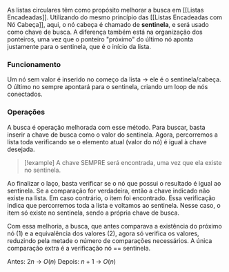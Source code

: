 As listas circulares têm como propósito melhorar a busca em [[Listas Encadeadas]].
Utilizando do mesmo princípio das [[Listas Encadeadas com Nó Cabeça]], aqui, o nó cabeça é chamado de **sentinela**, e será usado como chave de busca.
A diferença também está na organização dos ponteiros, uma vez que o ponteiro "próximo" do último nó aponta justamente para o sentinela, que é o início da lista.

### Funcionamento
Um nó sem valor é inserido no começo da lista  -> ele é o sentinela/cabeça.
O último no sempre apontará para o sentinela, criando um loop de nós conectados.

### Operações
A busca é operação melhorada com esse método.
Para buscar, basta inserir a chave de busca como o valor do sentinela.
Agora, percorremos a lista toda verificando se o elemento atual (valor do nó) é igual à chave desejada. 

>[!example] A chave SEMPRE será encontrada, uma vez que ela existe no sentinela.

Ao finalizar o laço, basta verificar se o nó que possui o resultado é igual ao sentinela. Se a comparação for verdadeira, então a chave indicado não existe na lista. Em caso contrário, o item foi encontrado. 
Essa verificação indica que percorremos toda a lista e voltamos ao sentinela. Nesse caso, o item só existe no sentinela, sendo a própria chave de busca.

Com essa melhoria, a busca, que antes comparava a existência do próximo nó (1) e a equivalência dos valores (2), agora só verifica os valores, reduzindo pela metade o número de comparações necessários. A única comparação extra é a verificação nó == sentinela.

Antes: $2n$ -> $O(n)$
Depois: $n+1$ -> $O(n)$
